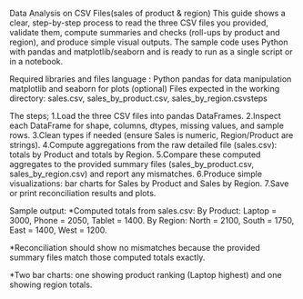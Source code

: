 Data Analysis on CSV Files(sales of product & region)
This guide shows a clear, step-by-step process to read the three CSV files you provided, validate them, compute summaries and checks (roll-ups by product and region), and produce simple visual outputs. The sample code uses Python with pandas and matplotlib/seaborn and is ready to run as a single script or in a notebook.

Required libraries and files
language : Python 
pandas for data manipulation
matplotlib and seaborn for plots (optional)
Files expected in the working directory: sales.csv, sales_by_product.csv, sales_by_region.csvsteps

The steps;
1.Load the three CSV files into pandas DataFrames.
2.Inspect each DataFrame for shape, columns, dtypes, missing values, and sample rows.
3.Clean types if needed (ensure Sales is numeric, Region/Product are strings).
4.Compute aggregations from the raw detailed file (sales.csv): totals by Product and totals by Region.
5.Compare these computed aggregates to the provided summary files (sales_by_product.csv, sales_by_region.csv) and report any mismatches.
6.Produce simple visualizations: bar charts for Sales by Product and Sales by Region.
7.Save or print reconciliation results and plots.

Sample output:
*Computed totals from sales.csv:
By Product: Laptop = 3000, Phone = 2050, Tablet = 1400.
By Region: North = 2100, South = 1750, East = 1400, West = 1200.

*Reconciliation should show no mismatches because the provided summary files match those computed totals exactly.

*Two bar charts: one showing product ranking (Laptop highest) and one showing region totals.
